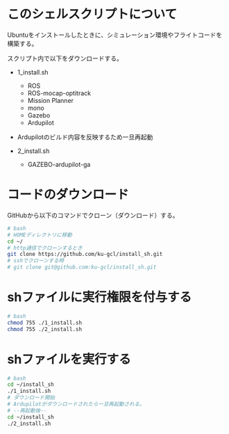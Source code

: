 # このシェルスクリプトについて
Ubuntuをインストールしたときに、シミュレーション環境やフライトコードを構築する。

スクリプト内で以下をダウンロードする。

- 1_install.sh
    - ROS
    - ROS-mocap-optitrack
    - Mission Planner
    - mono
    - Gazebo
    - Ardupilot

- Ardupilotのビルド内容を反映するため一旦再起動

- 2_install.sh
    - GAZEBO-ardupilot-ga

# コードのダウンロード
GitHubから以下のコマンドでクローン（ダウンロード）する。

```.bash
# bash
# HOMEディレクトリに移動
cd ~/
# http通信でクローンするとき
git clone https://github.com/ku-gcl/install_sh.git
# sshでクローンする時
# git clone git@github.com:ku-gcl/install_sh.git
```
    
# shファイルに実行権限を付与する

```.bash
# bash
chmod 755 ./1_install.sh
chmod 755 ./2_install.sh
```
# shファイルを実行する

```.bash
# bash
cd ~/install_sh
./1_install.sh
# ダウンロード開始
# Ardupilotがダウンロードされたら一旦再起動される。
# --再起動後--
cd ~/install_sh
./2_install.sh
```

